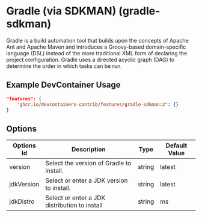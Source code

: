 
# Gradle (via SDKMAN) (gradle-sdkman)

Gradle is a build automation tool that builds upon the concepts of Apache Ant
and Apache Maven and introduces a Groovy-based domain-specific language (DSL)
instead of the more traditional XML form of declaring the project configuration.
Gradle uses a directed acyclic graph (DAG) to determine the order in which tasks
can be run.

## Example DevContainer Usage

```json
"features": {
    "ghcr.io/devcontainers-contrib/features/gradle-sdkman:2": {}
}
```

## Options

| Options Id | Description | Type | Default Value |
|-----|-----|-----|-----|
| version | Select the version of Gradle to install. | string | latest |
| jdkVersion | Select or enter a JDK version to install. | string | latest |
| jdkDistro | Select or enter a JDK distribution to install | string | ms |


